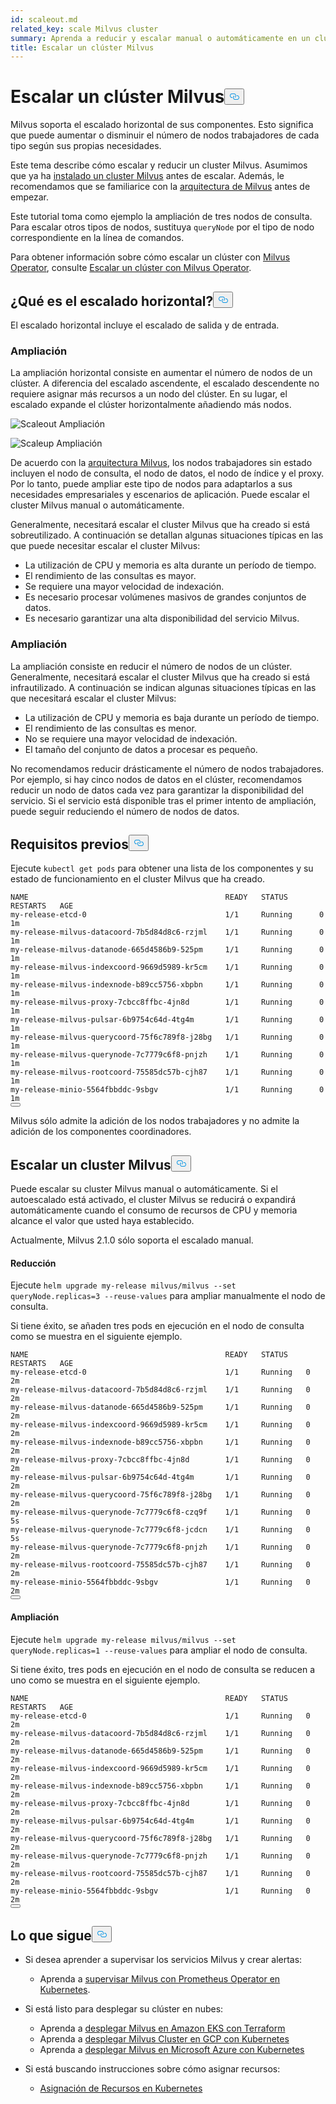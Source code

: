 ```yaml
---
id: scaleout.md
related_key: scale Milvus cluster
summary: Aprenda a reducir y escalar manual o automáticamente en un clúster Milvus.
title: Escalar un clúster Milvus
---
```

<h1 id="Scale-a-Milvus-Cluster" class="common-anchor-header">Escalar un clúster Milvus<button data-href="#Scale-a-Milvus-Cluster" class="anchor-icon" translate="no">
      <svg translate="no"
        aria-hidden="true"
        focusable="false"
        height="20"
        version="1.1"
        viewBox="0 0 16 16"
        width="16"
      >
        <path
          fill="#0092E4"
          fill-rule="evenodd"
          d="M4 9h1v1H4c-1.5 0-3-1.69-3-3.5S2.55 3 4 3h4c1.45 0 3 1.69 3 3.5 0 1.41-.91 2.72-2 3.25V8.59c.58-.45 1-1.27 1-2.09C10 5.22 8.98 4 8 4H4c-.98 0-2 1.22-2 2.5S3 9 4 9zm9-3h-1v1h1c1 0 2 1.22 2 2.5S13.98 12 13 12H9c-.98 0-2-1.22-2-2.5 0-.83.42-1.64 1-2.09V6.25c-1.09.53-2 1.84-2 3.25C6 11.31 7.55 13 9 13h4c1.45 0 3-1.69 3-3.5S14.5 6 13 6z"
        ></path>
      </svg>
    </button></h1><p>Milvus soporta el escalado horizontal de sus componentes. Esto significa que puede aumentar o disminuir el número de nodos trabajadores de cada tipo según sus propias necesidades.</p>
<p>Este tema describe cómo escalar y reducir un cluster Milvus. Asumimos que ya ha <a href="/docs/es/v2.4.x/install_cluster-helm.md">instalado un cluster Milvus</a> antes de escalar. Además, le recomendamos que se familiarice con la <a href="/docs/es/v2.4.x/architecture_overview.md">arquitectura de Milvus</a> antes de empezar.</p>
<p>Este tutorial toma como ejemplo la ampliación de tres nodos de consulta. Para escalar otros tipos de nodos, sustituya <code translate="no">queryNode</code> por el tipo de nodo correspondiente en la línea de comandos.</p>
<div class="alert note">
<p>Para obtener información sobre cómo escalar un clúster con <a href="https://github.com/zilliztech/milvus-operator/blob/main/docs/administration/scale-a-milvus-cluster.md">Milvus Operator</a>, consulte <a href="https://github.com/zilliztech/milvus-operator/blob/main/docs/administration/scale-a-milvus-cluster.md">Escalar un clúster con Milvus Operator</a>.</p>
</div>
<h2 id="What-is-horizontal-scaling" class="common-anchor-header">¿Qué es el escalado horizontal?<button data-href="#What-is-horizontal-scaling" class="anchor-icon" translate="no">
      <svg translate="no"
        aria-hidden="true"
        focusable="false"
        height="20"
        version="1.1"
        viewBox="0 0 16 16"
        width="16"
      >
        <path
          fill="#0092E4"
          fill-rule="evenodd"
          d="M4 9h1v1H4c-1.5 0-3-1.69-3-3.5S2.55 3 4 3h4c1.45 0 3 1.69 3 3.5 0 1.41-.91 2.72-2 3.25V8.59c.58-.45 1-1.27 1-2.09C10 5.22 8.98 4 8 4H4c-.98 0-2 1.22-2 2.5S3 9 4 9zm9-3h-1v1h1c1 0 2 1.22 2 2.5S13.98 12 13 12H9c-.98 0-2-1.22-2-2.5 0-.83.42-1.64 1-2.09V6.25c-1.09.53-2 1.84-2 3.25C6 11.31 7.55 13 9 13h4c1.45 0 3-1.69 3-3.5S14.5 6 13 6z"
        ></path>
      </svg>
    </button></h2><p>El escalado horizontal incluye el escalado de salida y de entrada.</p>
<h3 id="Scaling-out" class="common-anchor-header">Ampliación</h3><p>La ampliación horizontal consiste en aumentar el número de nodos de un clúster. A diferencia del escalado ascendente, el escalado descendente no requiere asignar más recursos a un nodo del clúster. En su lugar, el escalado expande el clúster horizontalmente añadiendo más nodos.</p>
<p>
  
   <span class="img-wrapper"> <img translate="no" src="/docs/v2.4.x/assets/scale_out.jpg" alt="Scaleout" class="doc-image" id="scaleout" />
   </span> <span class="img-wrapper"> <span>Ampliación</span> </span></p>
<p>
  
   <span class="img-wrapper"> <img translate="no" src="/docs/v2.4.x/assets/scale_up.jpg" alt="Scaleup" class="doc-image" id="scaleup" />
   </span> <span class="img-wrapper"> <span>Ampliación</span> </span></p>
<p>De acuerdo con la <a href="/docs/es/v2.4.x/architecture_overview.md">arquitectura Milvus</a>, los nodos trabajadores sin estado incluyen el nodo de consulta, el nodo de datos, el nodo de índice y el proxy. Por lo tanto, puede ampliar este tipo de nodos para adaptarlos a sus necesidades empresariales y escenarios de aplicación. Puede escalar el cluster Milvus manual o automáticamente.</p>
<p>Generalmente, necesitará escalar el cluster Milvus que ha creado si está sobreutilizado. A continuación se detallan algunas situaciones típicas en las que puede necesitar escalar el cluster Milvus:</p>
<ul>
<li>La utilización de CPU y memoria es alta durante un período de tiempo.</li>
<li>El rendimiento de las consultas es mayor.</li>
<li>Se requiere una mayor velocidad de indexación.</li>
<li>Es necesario procesar volúmenes masivos de grandes conjuntos de datos.</li>
<li>Es necesario garantizar una alta disponibilidad del servicio Milvus.</li>
</ul>
<h3 id="Scaling-in" class="common-anchor-header">Ampliación</h3><p>La ampliación consiste en reducir el número de nodos de un clúster. Generalmente, necesitará escalar el cluster Milvus que ha creado si está infrautilizado. A continuación se indican algunas situaciones típicas en las que necesitará escalar el cluster Milvus:</p>
<ul>
<li>La utilización de CPU y memoria es baja durante un período de tiempo.</li>
<li>El rendimiento de las consultas es menor.</li>
<li>No se requiere una mayor velocidad de indexación.</li>
<li>El tamaño del conjunto de datos a procesar es pequeño.</li>
</ul>
<div class="alert note">
No recomendamos reducir drásticamente el número de nodos trabajadores. Por ejemplo, si hay cinco nodos de datos en el clúster, recomendamos reducir un nodo de datos cada vez para garantizar la disponibilidad del servicio. Si el servicio está disponible tras el primer intento de ampliación, puede seguir reduciendo el número de nodos de datos.</div>
<h2 id="Prerequisites" class="common-anchor-header">Requisitos previos<button data-href="#Prerequisites" class="anchor-icon" translate="no">
      <svg translate="no"
        aria-hidden="true"
        focusable="false"
        height="20"
        version="1.1"
        viewBox="0 0 16 16"
        width="16"
      >
        <path
          fill="#0092E4"
          fill-rule="evenodd"
          d="M4 9h1v1H4c-1.5 0-3-1.69-3-3.5S2.55 3 4 3h4c1.45 0 3 1.69 3 3.5 0 1.41-.91 2.72-2 3.25V8.59c.58-.45 1-1.27 1-2.09C10 5.22 8.98 4 8 4H4c-.98 0-2 1.22-2 2.5S3 9 4 9zm9-3h-1v1h1c1 0 2 1.22 2 2.5S13.98 12 13 12H9c-.98 0-2-1.22-2-2.5 0-.83.42-1.64 1-2.09V6.25c-1.09.53-2 1.84-2 3.25C6 11.31 7.55 13 9 13h4c1.45 0 3-1.69 3-3.5S14.5 6 13 6z"
        ></path>
      </svg>
    </button></h2><p>Ejecute <code translate="no">kubectl get pods</code> para obtener una lista de los componentes y su estado de funcionamiento en el cluster Milvus que ha creado.</p>
<pre><code translate="no">NAME                                            READY   STATUS       RESTARTS   AGE
my-release-etcd-0                               1/1     Running      0          1m
my-release-milvus-datacoord-7b5d84d8c6-rzjml    1/1     Running      0          1m
my-release-milvus-datanode-665d4586b9-525pm     1/1     Running      0          1m
my-release-milvus-indexcoord-9669d5989-kr5cm    1/1     Running      0          1m
my-release-milvus-indexnode-b89cc5756-xbpbn     1/1     Running      0          1m
my-release-milvus-proxy-7cbcc8ffbc-4jn8d        1/1     Running      0          1m
my-release-milvus-pulsar-6b9754c64d-4tg4m       1/1     Running      0          1m
my-release-milvus-querycoord-75f6c789f8-j28bg   1/1     Running      0          1m
my-release-milvus-querynode-7c7779c6f8-pnjzh    1/1     Running      0          1m
my-release-milvus-rootcoord-75585dc57b-cjh87    1/1     Running      0          1m
my-release-minio-5564fbbddc-9sbgv               1/1     Running      0          1m 
<button class="copy-code-btn"></button></code></pre>
<div class="alert note">
Milvus sólo admite la adición de los nodos trabajadores y no admite la adición de los componentes coordinadores.</div>
<h2 id="Scale-a-Milvus-cluster" class="common-anchor-header">Escalar un cluster Milvus<button data-href="#Scale-a-Milvus-cluster" class="anchor-icon" translate="no">
      <svg translate="no"
        aria-hidden="true"
        focusable="false"
        height="20"
        version="1.1"
        viewBox="0 0 16 16"
        width="16"
      >
        <path
          fill="#0092E4"
          fill-rule="evenodd"
          d="M4 9h1v1H4c-1.5 0-3-1.69-3-3.5S2.55 3 4 3h4c1.45 0 3 1.69 3 3.5 0 1.41-.91 2.72-2 3.25V8.59c.58-.45 1-1.27 1-2.09C10 5.22 8.98 4 8 4H4c-.98 0-2 1.22-2 2.5S3 9 4 9zm9-3h-1v1h1c1 0 2 1.22 2 2.5S13.98 12 13 12H9c-.98 0-2-1.22-2-2.5 0-.83.42-1.64 1-2.09V6.25c-1.09.53-2 1.84-2 3.25C6 11.31 7.55 13 9 13h4c1.45 0 3-1.69 3-3.5S14.5 6 13 6z"
        ></path>
      </svg>
    </button></h2><p>Puede escalar su cluster Milvus manual o automáticamente. Si el autoescalado está activado, el cluster Milvus se reducirá o expandirá automáticamente cuando el consumo de recursos de CPU y memoria alcance el valor que usted haya establecido.</p>
<p>Actualmente, Milvus 2.1.0 sólo soporta el escalado manual.</p>
<h4 id="Scaling-out" class="common-anchor-header">Reducción</h4><p>Ejecute <code translate="no">helm upgrade my-release milvus/milvus --set queryNode.replicas=3 --reuse-values</code> para ampliar manualmente el nodo de consulta.</p>
<p>Si tiene éxito, se añaden tres pods en ejecución en el nodo de consulta como se muestra en el siguiente ejemplo.</p>
<pre><code translate="no">NAME                                            READY   STATUS    RESTARTS   AGE
my-release-etcd-0                               1/1     Running   0          2m
my-release-milvus-datacoord-7b5d84d8c6-rzjml    1/1     Running   0          2m
my-release-milvus-datanode-665d4586b9-525pm     1/1     Running   0          2m
my-release-milvus-indexcoord-9669d5989-kr5cm    1/1     Running   0          2m
my-release-milvus-indexnode-b89cc5756-xbpbn     1/1     Running   0          2m
my-release-milvus-proxy-7cbcc8ffbc-4jn8d        1/1     Running   0          2m
my-release-milvus-pulsar-6b9754c64d-4tg4m       1/1     Running   0          2m
my-release-milvus-querycoord-75f6c789f8-j28bg   1/1     Running   0          2m
my-release-milvus-querynode-7c7779c6f8-czq9f    1/1     Running   0          5s
my-release-milvus-querynode-7c7779c6f8-jcdcn    1/1     Running   0          5s
my-release-milvus-querynode-7c7779c6f8-pnjzh    1/1     Running   0          2m
my-release-milvus-rootcoord-75585dc57b-cjh87    1/1     Running   0          2m
my-release-minio-5564fbbddc-9sbgv               1/1     Running   0          2m
<button class="copy-code-btn"></button></code></pre>
<h4 id="Scaling-in" class="common-anchor-header">Ampliación</h4><p>Ejecute <code translate="no">helm upgrade my-release milvus/milvus --set queryNode.replicas=1 --reuse-values</code> para ampliar el nodo de consulta.</p>
<p>Si tiene éxito, tres pods en ejecución en el nodo de consulta se reducen a uno como se muestra en el siguiente ejemplo.</p>
<pre><code translate="no">NAME                                            READY   STATUS    RESTARTS   AGE
my-release-etcd-0                               1/1     Running   0          2m
my-release-milvus-datacoord-7b5d84d8c6-rzjml    1/1     Running   0          2m
my-release-milvus-datanode-665d4586b9-525pm     1/1     Running   0          2m
my-release-milvus-indexcoord-9669d5989-kr5cm    1/1     Running   0          2m
my-release-milvus-indexnode-b89cc5756-xbpbn     1/1     Running   0          2m
my-release-milvus-proxy-7cbcc8ffbc-4jn8d        1/1     Running   0          2m
my-release-milvus-pulsar-6b9754c64d-4tg4m       1/1     Running   0          2m
my-release-milvus-querycoord-75f6c789f8-j28bg   1/1     Running   0          2m
my-release-milvus-querynode-7c7779c6f8-pnjzh    1/1     Running   0          2m
my-release-milvus-rootcoord-75585dc57b-cjh87    1/1     Running   0          2m
my-release-minio-5564fbbddc-9sbgv               1/1     Running   0          2m
<button class="copy-code-btn"></button></code></pre>
<h2 id="Whats-next" class="common-anchor-header">Lo que sigue<button data-href="#Whats-next" class="anchor-icon" translate="no">
      <svg translate="no"
        aria-hidden="true"
        focusable="false"
        height="20"
        version="1.1"
        viewBox="0 0 16 16"
        width="16"
      >
        <path
          fill="#0092E4"
          fill-rule="evenodd"
          d="M4 9h1v1H4c-1.5 0-3-1.69-3-3.5S2.55 3 4 3h4c1.45 0 3 1.69 3 3.5 0 1.41-.91 2.72-2 3.25V8.59c.58-.45 1-1.27 1-2.09C10 5.22 8.98 4 8 4H4c-.98 0-2 1.22-2 2.5S3 9 4 9zm9-3h-1v1h1c1 0 2 1.22 2 2.5S13.98 12 13 12H9c-.98 0-2-1.22-2-2.5 0-.83.42-1.64 1-2.09V6.25c-1.09.53-2 1.84-2 3.25C6 11.31 7.55 13 9 13h4c1.45 0 3-1.69 3-3.5S14.5 6 13 6z"
        ></path>
      </svg>
    </button></h2><ul>
<li><p>Si desea aprender a supervisar los servicios Milvus y crear alertas:</p>
<ul>
<li>Aprenda a <a href="/docs/es/v2.4.x/monitor.md">supervisar Milvus con Prometheus Operator en Kubernetes</a>.</li>
</ul></li>
<li><p>Si está listo para desplegar su clúster en nubes:</p>
<ul>
<li>Aprenda a <a href="/docs/es/v2.4.x/eks.md">desplegar Milvus en Amazon EKS con Terraform</a></li>
<li>Aprenda a <a href="/docs/es/v2.4.x/gcp.md">desplegar Milvus Cluster en GCP con Kubernetes</a></li>
<li>Aprenda a <a href="/docs/es/v2.4.x/azure.md">desplegar Milvus en Microsoft Azure con Kubernetes</a></li>
</ul></li>
<li><p>Si está buscando instrucciones sobre cómo asignar recursos:</p>
<ul>
<li><a href="/docs/es/v2.4.x/allocate.md#standalone">Asignación de Recursos en Kubernetes</a></li>
</ul></li>
</ul>
